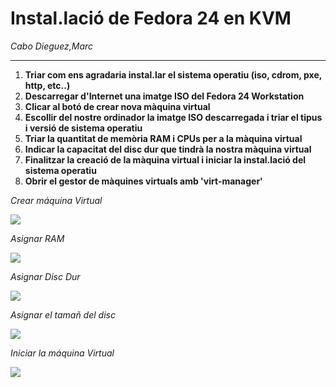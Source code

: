 # Instal.lació de Fedora 24 en KVM   
*Cabo Dieguez,Marc*   


- - - - - - - - - - - - - - - - - - - - - - - - - - - - - - - - - - - - - - - - - - - - - - - - - - - - - - - - - - - - - - -

1. **Triar com ens agradaria instal.lar el sistema operatiu (iso, cdrom, pxe, http, etc..)**
2. **Descarregar d'Internet una imatge ISO del Fedora 24 Workstation**
3. **Clicar al botó de crear nova màquina virtual**
4. **Escollir del nostre ordinador la imatge ISO descarregada i triar el tipus i versió de sistema operatiu**
5. **Triar la quantitat de memòria RAM i CPUs per a la màquina virtual**
6. **Indicar la capacitat del disc dur que tindrà la nostra màquina virtual**
7. **Finalitzar la creació de la màquina virtual i iniciar la instal.lació del sistema operatiu**
8. **Obrir el gestor de màquines virtuals amb 'virt-manager'**

*Crear máquina Virtual*

![](https://i2.wp.com/bitelia.hipertextual.com/files/2013/11/crear-una-m%C3%A1quina-virtual-800x550.jpg?resize=800%2C550)

*Asignar RAM*

![](https://i0.wp.com/bitelia.hipertextual.com/files/2013/11/maquina-virtual-memoria.jpg?resize=718%2C472)

*Asignar Disc Dur*

![](https://i2.wp.com/bitelia.hipertextual.com/files/2013/11/crear-unidad-de-disco-duro-800x419.jpg?resize=800%2C419)

*Asignar el tamañ del disc*

![](https://i0.wp.com/bitelia.hipertextual.com/files/2013/11/seleccionar-iso-800x387.jpg?resize=800%2C387)

*Iniciar la máquina Virtual*

![](https://i2.wp.com/bitelia.hipertextual.com/files/2013/11/iniciar-maquina-virtual-800x520.jpg?resize=800%2C520)
